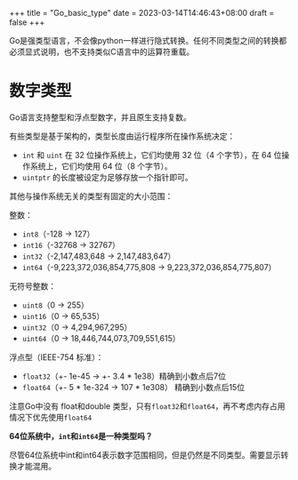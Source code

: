 +++
title = "Go_basic_type"
date = 2023-03-14T14:46:43+08:00
draft = false
+++

Go是强类型语言，不会像python一样进行隐式转换。任何不同类型之间的转换都必须显式说明，也不支持类似C语言中的运算符重载。

# 数字类型

Go语言支持整型和浮点型数字，并且原生支持复数。

有些类型是基于架构的，类型长度由运行程序所在操作系统决定：

- `int` 和 `uint` 在 32 位操作系统上，它们均使用 32 位（4 个字节），在 64 位操作系统上，它们均使用 64 位（8 个字节）。
- `uintptr` 的长度被设定为足够存放一个指针即可。

其他与操作系统无关的类型有固定的大小范围：

整数：

- `int8`（-128 -> 127）
- `int16`（-32768 -> 32767）
- `int32`（-2,147,483,648 -> 2,147,483,647）
- `int64`（-9,223,372,036,854,775,808 -> 9,223,372,036,854,775,807）

无符号整数：

- `uint8`（0 -> 255）
- `uint16`（0 -> 65,535）
- `uint32`（0 -> 4,294,967,295）
- `uint64`（0 -> 18,446,744,073,709,551,615）

浮点型（IEEE-754 标准）：

- `float32`（+- 1e-45 -> +- 3.4 * 1e38）精确到小数点后7位
- `float64`（+- 5 * 1e-324 -> 107 * 1e308） 精确到小数点后15位

注意Go中没有 float和double 类型，只有`float32`和`float64`，再不考虑内存占用情况下优先使用`float64`

**64位系统中，`int`和`int64`是一种类型吗？**

尽管64位系统中int和int64表示数字范围相同，但是仍然是不同类型。需要显示转换才能混用。
